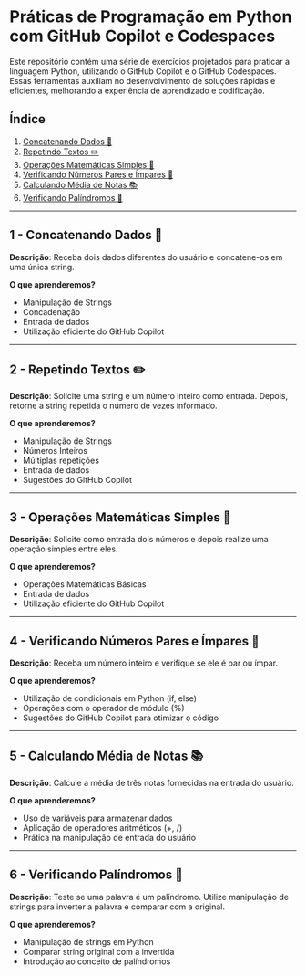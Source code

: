 # Práticas de Programação em Python com GitHub Copilot e Codespaces

Este repositório contém uma série de exercícios projetados para praticar a linguagem Python, utilizando o GitHub Copilot e o GitHub Codespaces. Essas ferramentas auxiliam no desenvolvimento de soluções rápidas e eficientes, melhorando a experiência de aprendizado e codificação.

## Índice
1. [Concatenando Dados 🐾]((https://github.com/matheusphb/resolvendo-codigos-py-copilot/blob/main/resolucoes_code/Concatenando%20Dados.py))
2. [Repetindo Textos ✏️](#2---repetindo-textos)
3. [Operações Matemáticas Simples 💐](#3---operações-matemáticas-simples)
4. [Verificando Números Pares e Ímpares 🫤](#4---verificando-números-pares-e-ímpares)
5. [Calculando Média de Notas 📚](#5---calculando-média-de-notas)
6. [Verificando Palíndromos 🔄](#6---verificando-palíndromos)

---

## 1 - Concatenando Dados 🐾
**Descrição**: Receba dois dados diferentes do usuário e concatene-os em uma única string.

**O que aprenderemos?**
- Manipulação de Strings
- Concadenação
- Entrada de dados
- Utilização eficiente do GitHub Copilot

---

## 2 - Repetindo Textos ✏️
**Descrição**: Solicite uma string e um número inteiro como entrada. Depois, retorne a string repetida o número de vezes informado.

**O que aprenderemos?**
- Manipulação de Strings
- Números Inteiros
- Múltiplas repetições
- Entrada de dados
- Sugestões do GitHub Copilot

---

## 3 - Operações Matemáticas Simples 💐
**Descrição**: Solicite como entrada dois números e depois realize uma operação simples entre eles.

**O que aprenderemos?**
- Operações Matemáticas Básicas
- Entrada de dados
- Utilização eficiente do GitHub Copilot

---

## 4 - Verificando Números Pares e Ímpares 🫤
**Descrição**: Receba um número inteiro e verifique se ele é par ou ímpar.

**O que aprenderemos?**
- Utilização de condicionais em Python (if, else)
- Operações com o operador de módulo (%)
- Sugestões do GitHub Copilot para otimizar o código

---

## 5 - Calculando Média de Notas 📚
**Descrição**: Calcule a média de três notas fornecidas na entrada do usuário.

**O que aprenderemos?**
- Uso de variáveis para armazenar dados
- Aplicação de operadores aritméticos (+, /)
- Prática na manipulação de entrada do usuário

---

## 6 - Verificando Palíndromos 🔄
**Descrição**: Teste se uma palavra é um palíndromo. Utilize manipulação de strings para inverter a palavra e comparar com a original.

**O que aprenderemos?**
- Manipulação de strings em Python
- Comparar string original com a invertida
- Introdução ao conceito de palíndromos


